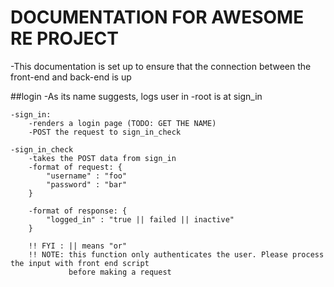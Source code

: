 # DOCUMENTATION FOR AWESOME RE PROJECT

-This documentation is set up to ensure that the connection between the front-end and back-end is up

##login
    -As its name suggests, logs user in 
    -root is at sign_in


    -sign_in:
        -renders a login page (TODO: GET THE NAME)
        -POST the request to sign_in_check

    -sign_in_check
        -takes the POST data from sign_in
        -format of request: {
        	"username" : "foo"
        	"password" : "bar"
        }

        -format of response: {
        	"logged_in" : "true || failed || inactive"
        }

        !! FYI : || means "or"
        !! NOTE: this function only authenticates the user. Please process the input with front end script
                 before making a request